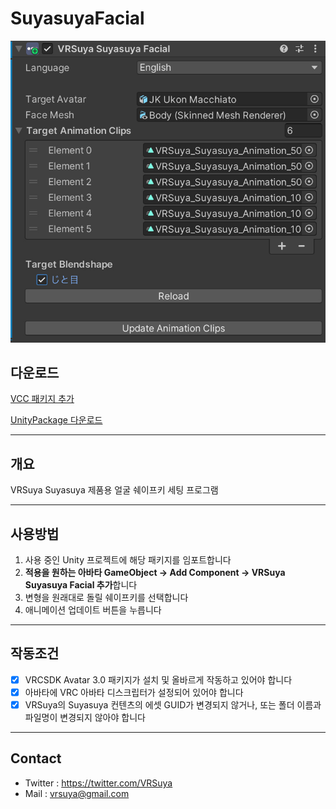 # SuyasuyaFacial

![Component](https://github.com/crestudio/SuyasuyaFacial/blob/main/Image/VRSuya_SuyasuyaFacial.jpg?raw=true)

## 다운로드

[VCC 패키지 추가](https://crestudio.notion.site/SuyasuyaFacial-66c6becd7f554baa99ec509b4113fff4)

[UnityPackage 다운로드](https://github.com/crestudio/SuyasuyaFacial/releases)

---

## 개요

VRSuya Suyasuya 제품용 얼굴 쉐이프키 세팅 프로그램

---

## 사용방법

1. 사용 중인 Unity 프로젝트에 해당 패키지를 임포트합니다
1. **적용을 원하는 아바타 GameObject → Add Component → VRSuya Suyasuya Facial 추가**합니다
1. 변형을 원래대로 돌릴 쉐이프키를 선택합니다
1. 애니메이션 업데이트 버튼을 누릅니다

---

## 작동조건

- [x] VRCSDK Avatar 3.0 패키지가 설치 및 올바르게 작동하고 있어야 합니다
- [x] 아바타에 VRC 아바타 디스크립터가 설정되어 있어야 합니다
- [x] VRSuya의 Suyasuya 컨텐츠의 에셋 GUID가 변경되지 않거나, 또는 폴더 이름과 파일명이 변경되지 않아야 합니다

---

## Contact

- Twitter : https://twitter.com/VRSuya
- Mail : vrsuya@gmail.com